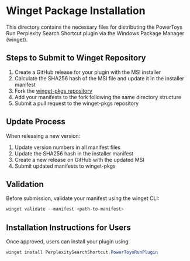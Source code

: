 # Winget Package Installation

This directory contains the necessary files for distributing the PowerToys Run Perplexity Search Shortcut plugin via the Windows Package Manager (winget).

## Steps to Submit to Winget Repository

1. Create a GitHub release for your plugin with the MSI installer
2. Calculate the SHA256 hash of the MSI file and update it in the installer manifest
3. Fork the [winget-pkgs repository](https://github.com/microsoft/winget-pkgs)
4. Add your manifests to the fork following the same directory structure
5. Submit a pull request to the winget-pkgs repository

## Update Process

When releasing a new version:
1. Update version numbers in all manifest files
2. Update the SHA256 hash in the installer manifest
3. Create a new release on GitHub with the updated MSI
4. Submit updated manifests to winget-pkgs

## Validation

Before submission, validate your manifest using the winget CLI:

```powershell
winget validate --manifest <path-to-manifest>
```

## Installation Instructions for Users

Once approved, users can install your plugin using:

```powershell
winget install PerplexitySearchShortcut.PowerToysRunPlugin
```
